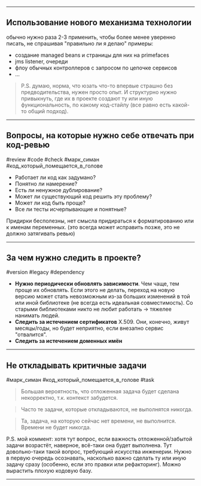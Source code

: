
---
## Использование нового механизма технологии

обычно нужно раза 2-3 применить, чтобы более менее уверенно писать, не спрашивая "правильно ли я делаю"
примеры: 
- создание managed beans и страницы для них на primefaces
- jms listener, очереди
- флоу обычных контроллеров с запросом по цепочке сервисов
- ...

>P.S. думаю, норма, что юзать что-то впервые страшно без предводительства, нужен просто опыт. И структурно нужно привыкнуть, где их в проекте создают ту или иную функциональность, по какому код-стайлу (все равно есть какой-то общий подход).

---

## Вопросы, на которые нужно себе отвечать при код-ревью
#review #code #check #марк_симан #код_который_помещается_в_голове

- Работает ли код как задумано?
- Понятно ли намерение?
- Есть ли ненужное дублирование?
- Может ли существующий код решить эту проблему?
- Может ли код быть проще?
- Все ли тесты исчерпывающие и понятные?

Придирки бесполезны, нет смысла придираться к форматированию или к именам переменных. (это всегда может исправить позже, это не должно затягивать ревью)

---

## За чем нужно следить в проекте?
#version #legacy #dependency

- **Нужно периодически обновлять зависимости**. Чем чаще, тем проще их обновлять. Если этого не делать, переход на новую версию может стать невозможным из-за больших изменений в той или иной библиотеке (не всегда есть идеальная совместимость). Со старыми библиотеками никто не любит работать -> тяжелее нанимать людей.
- **Следить за истечением сертификатов** X.509. Они, конечно, живут месяцы/годы, но будет неприятно, если внезапно сервис "отвалится".
- **Следить за истечением доменных имён**

---

## Не откладывать критичные задачи
#марк_симан #код_который_помещается_в_голове #task 

> Большая вероятность, что отложенная задача будет сделана некорректно, т.к. контекст забудется.

> Часто те задачи, которые откладываются, не выполнятся никогда.

> Та, задача, на которую сейчас нет времени, не выполнится.  Времени не будет никогда.

P.S. мой коммент: хотя тут вопрос, если важность отложенной/забытой задачи возрастёт, наверное, всё-таки она будет выполнена. Тут довольно-таки такой вопрос, требующий искусства инженерии. Нужно в первую очередь осознавать, насколько важно сделать ту или иную задачу сразу (особенно, если это правки или рефакторинг). Можно вырастить плохую кодовую базу.

---

##